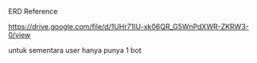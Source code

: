 ERD Reference

https://drive.google.com/file/d/1UHr71IU-xk06QR_G5WnPdXWR-ZKRW3-0/view

untuk sementara user hanya punya 1 bot 